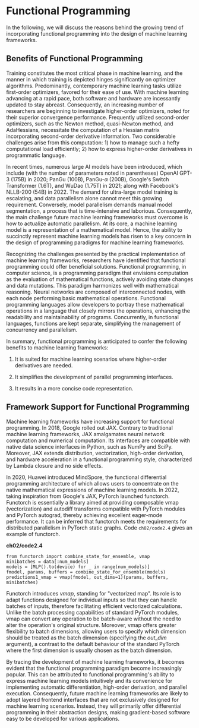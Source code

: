 # Functional Programming

In the following, we will discuss the reasons behind the growing trend
of incorporating functional programming into the design of machine
learning frameworks.

## Benefits of Functional Programming

Training constitutes the most critical phase in machine learning, and
the manner in which training is depicted hinges significantly on
optimizer algorithms. Predominantly, contemporary machine learning tasks
utilize first-order optimizers, favored for their ease of use. With
machine learning advancing at a rapid pace, both software and hardware
are incessantly updated to stay abreast. Consequently, an increasing
number of researchers are beginning to investigate higher-order
optimizers, noted for their superior convergence performance. Frequently
utilized second-order optimizers, such as the Newton method,
quasi-Newton method, and AdaHessians, necessitate the computation of a
Hessian matrix incorporating second-order derivative information. Two
considerable challenges arise from this computation: 1) how to manage
such a hefty computational load efficiently; 2) how to express
higher-order derivatives in programmatic language.

In recent times, numerous large AI models have been introduced, which
include (with the number of parameters noted in parentheses) OpenAI
GPT-3 (175B) in 2020; PanGu (100B), PanGu-$\alpha$ (200B), Google's
Switch Transformer (1.6T), and WuDao (1.75T) in 2021; along with
Facebook's NLLB-200 (54B) in 2022. The demand for ultra-large model
training is escalating, and data parallelism alone cannot meet this
growing requirement. Conversely, model parallelism demands manual model
segmentation, a process that is time-intensive and laborious.
Consequently, the main challenge future machine learning frameworks must
overcome is how to actualize automatic parallelism. At its core, a
machine learning model is a representation of a mathematical model.
Hence, the ability to succinctly represent machine learning models has
risen to a key concern in the design of programming paradigms for
machine learning frameworks.

Recognizing the challenges presented by the practical implementation of
machine learning frameworks, researchers have identified that functional
programming could offer beneficial solutions. Functional programming, in
computer science, is a programming paradigm that envisions computation
as the evaluation of mathematical functions, actively avoiding state
changes and data mutations. This paradigm harmonizes well with
mathematical reasoning. Neural networks are composed of interconnected
nodes, with each node performing basic mathematical operations.
Functional programming languages allow developers to portray these
mathematical operations in a language that closely mirrors the
operations, enhancing the readability and maintainability of programs.
Concurrently, in functional languages, functions are kept separate,
simplifying the management of concurrency and parallelism.

In summary, functional programming is anticipated to confer the
following benefits to machine learning frameworks:

1.  It is suited for machine learning scenarios where higher-order
    derivatives are needed.

2.  It simplifies the development of parallel programming interfaces.

3.  It results in a more concise code representation.

## Framework Support for Functional Programming

Machine learning frameworks have increasing support for functional
programming. In 2018, Google rolled out JAX. Contrary to traditional
machine learning frameworks, JAX amalgamates neural network computation
and numerical computation. Its interfaces are compatible with native
data science interfaces in Python, such as NumPy and SciPy. Moreover,
JAX extends distribution, vectorization, high-order derivation, and
hardware acceleration in a functional programming style, characterized
by Lambda closure and no side effects.

In 2020, Huawei introduced MindSpore, the functional differential
programming architecture of which allows users to concentrate on the
native mathematical expressions of machine learning models. In 2022,
taking inspiration from Google's JAX, PyTorch launched functorch.
Functorch is essentially a library aimed at providing composable vmap
(vectorization) and autodiff transforms compatible with PyTorch modules
and PyTorch autograd, thereby achieving excellent eager-mode
performance. It can be inferred that functorch meets the requirements
for distributed parallelism in PyTorch static graphs. Code
`ch02/code2.4` gives an example of functorch.

**ch02/code2.4**
```
from functorch import combine_state_for_ensemble, vmap
minibatches = data[:num_models]
models = [MLP().to(device) for _ in range(num_models)]
fmodel, params, buffers = combine_state_for_ensemble(models)
predictions1_vmap = vmap(fmodel, out_dims=1)(params, buffers, minibatches)
```

Functorch introduces *vmap*, standing for \"vectorized map\". Its role
is to adapt functions designed for individual inputs so that they can
handle batches of inputs, therefore facilitating efficient vectorized
calculations. Unlike the batch processing capabilities of standard
PyTorch modules, vmap can convert any operation to be batch-aware
without the need to alter the operation's original structure. Moreover,
vmap offers greater flexibility to batch dimensions, allowing users to
specify which dimension should be treated as the batch dimension
(specifying the $out\_dim$ argument), a contrast to the default
behaviour of the standard PyTorch where the first dimension is usually
chosen as the batch dimension.

By tracing the development of machine learning frameworks, it becomes
evident that the functional programming paradigm become increasingly
popular. This can be attributed to functional programming's ability to
express machine learning models intuitively and its convenience for
implementing automatic differentiation, high-order derivation, and
parallel execution. Consequently, future machine learning frameworks are
likely to adopt layered frontend interfaces that are not exclusively
designed for machine learning scenarios. Instead, they will primarily
offer differential programming in their abstraction designs, making
gradient-based software easy to be developed for various applications.
